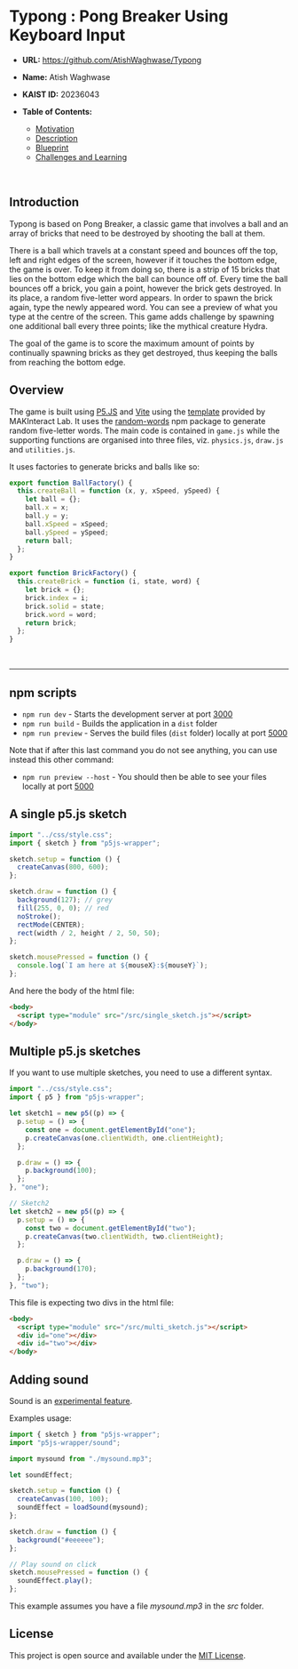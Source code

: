 # **Typong** : Pong Breaker Using Keyboard Input

- **URL:** https://github.com/AtishWaghwase/Typong

- **Name:** Atish Waghwase

- **KAIST ID:** 20236043

- **Table of Contents:**
  - [Motivation](#motivation)
  - [Description](#description)
  - [Blueprint](#blueprint)
  - [Challenges and Learning](#challenges-and-learning)

<br>

## Introduction

Typong is based on Pong Breaker, a classic game that involves a ball and an array of bricks that need to be destroyed by shooting the ball at them.

There is a ball which travels at a constant speed and bounces off the top, left and right edges of the screen, however if it touches the bottom edge, the game is over. To keep it from doing so, there is a strip of 15 bricks that lies on the bottom edge which the ball can bounce off of. Every time the ball bounces off a brick, you gain a point, however the brick gets destroyed. In its place, a random five-letter word appears. In order to spawn the brick again, type the newly appeared word. You can see a preview of what you type at the centre of the screen. This game adds challenge by spawning one additional ball every three points; like the mythical creature Hydra.

The goal of the game is to score the maximum amount of points by continually spawning bricks as they get destroyed, thus keeping the balls from reaching the bottom edge.

## Overview

The game is built using [P5.JS](https://p5js.org/get-started/) and [Vite](https://vitejs.dev/) using the [template](https://github.com/makinteract/p5js-vite) provided by MAKInteract Lab. It uses the [random-words](https://www.npmjs.com/package/random-words) npm package to generate random five-letter words. The main code is contained in `game.js` while the supporting functions are organised into three files, viz. `physics.js`, `draw.js` and `utilities.js`. 

It uses factories to generate bricks and balls like so:

```js
export function BallFactory() {
  this.createBall = function (x, y, xSpeed, ySpeed) {
    let ball = {};
    ball.x = x;
    ball.y = y;
    ball.xSpeed = xSpeed;
    ball.ySpeed = ySpeed;
    return ball;
  };
}

export function BrickFactory() {
  this.createBrick = function (i, state, word) {
    let brick = {};
    brick.index = i;
    brick.solid = state;
    brick.word = word;
    return brick;
  };
}
```



<br>

---

## npm scripts

- `npm run dev` - Starts the development server at port [3000](http://localhost:3000/)
- `npm run build` - Builds the application in a `dist` folder
- `npm run preview` - Serves the build files (`dist` folder) locally at port [5000](http://localhost:3000/)

Note that if after this last command you do not see anything, you can use instead this other command:

- `npm run preview --host` - You should then be able to see your files locally at port [5000](http://localhost:3000/)

## A single p5.js sketch

```js
import "../css/style.css";
import { sketch } from "p5js-wrapper";

sketch.setup = function () {
  createCanvas(800, 600);
};

sketch.draw = function () {
  background(127); // grey
  fill(255, 0, 0); // red
  noStroke();
  rectMode(CENTER);
  rect(width / 2, height / 2, 50, 50);
};

sketch.mousePressed = function () {
  console.log(`I am here at ${mouseX}:${mouseY}`);
};
```

And here the body of the html file:

```html
<body>
  <script type="module" src="/src/single_sketch.js"></script>
</body>
```

## Multiple p5.js sketches

If you want to use multiple sketches, you need to use a different syntax.

```js
import "../css/style.css";
import { p5 } from "p5js-wrapper";

let sketch1 = new p5((p) => {
  p.setup = () => {
    const one = document.getElementById("one");
    p.createCanvas(one.clientWidth, one.clientHeight);
  };

  p.draw = () => {
    p.background(100);
  };
}, "one");

// Sketch2
let sketch2 = new p5((p) => {
  p.setup = () => {
    const two = document.getElementById("two");
    p.createCanvas(two.clientWidth, two.clientHeight);
  };

  p.draw = () => {
    p.background(170);
  };
}, "two");
```

This file is expecting two divs in the html file:

```html
<body>
  <script type="module" src="/src/multi_sketch.js"></script>
  <div id="one"></div>
  <div id="two"></div>
</body>
```

## Adding sound

Sound is an [experimental feature](https://github.com/makinteract/p5js-wrapper/blob/main/README_SOUND.md).

Examples usage:

```js
import { sketch } from "p5js-wrapper";
import "p5js-wrapper/sound";

import mysound from "./mysound.mp3";

let soundEffect;

sketch.setup = function () {
  createCanvas(100, 100);
  soundEffect = loadSound(mysound);
};

sketch.draw = function () {
  background("#eeeeee");
};

// Play sound on click
sketch.mousePressed = function () {
  soundEffect.play();
};
```

This example assumes you have a file _mysound.mp3_ in the _src_ folder.

## License

This project is open source and available under the [MIT License](LICENSE).
